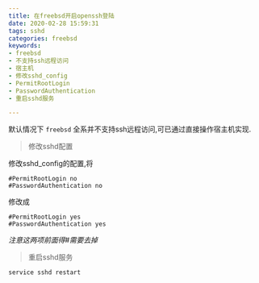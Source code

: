 ```yaml
---
title: 在freebsd开启openssh登陆
date: 2020-02-28 15:59:31
tags: sshd
categories: freebsd
keywords:
- freebsd
- 不支持ssh远程访问
- 宿主机
- 修改sshd_config
- PermitRootLogin
- PasswordAuthentication
- 重启sshd服务

---
```


默认情况下 `freebsd` 全系并不支持ssh远程访问,可已通过直接操作宿主机实现.

>修改sshd配置

修改sshd_config的配置,将
```
#PermitRootLogin no
#PasswordAuthentication no
```
修改成
```
#PermitRootLogin yes
#PasswordAuthentication yes
```
*注意这两项前面得#需要去掉*

>重启sshd服务

```
service sshd restart
```